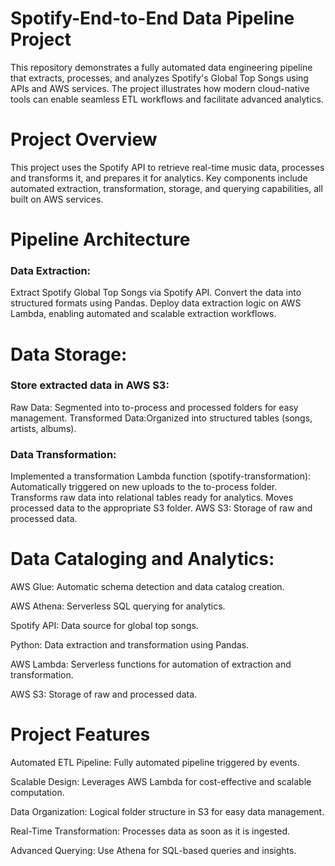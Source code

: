 # Spotify-End-to-End Data Pipeline Project
This repository demonstrates a fully automated data engineering pipeline that extracts, processes, and analyzes Spotify's Global Top Songs using APIs and AWS services. The project illustrates how modern cloud-native tools can enable seamless ETL workflows and facilitate advanced analytics.

# Project Overview

This project uses the Spotify API to retrieve real-time music data, processes and transforms it, and prepares it for analytics. Key components include automated extraction, transformation, storage, and querying capabilities, all built on AWS services.

# Pipeline Architecture

### Data Extraction:
Extract Spotify Global Top Songs via Spotify API. Convert the data into structured formats using Pandas. Deploy data extraction logic on AWS Lambda, enabling automated and scalable extraction workflows.

# Data Storage:
### Store extracted data in AWS S3:
Raw Data: Segmented into to-process and processed folders for easy management. Transformed Data:Organized into structured tables (songs, artists, albums).

### Data Transformation:

Implemented a transformation Lambda function (spotify-transformation): Automatically triggered on new uploads to the to-process folder. Transforms raw data into relational tables ready for analytics. Moves processed data to the appropriate S3 folder.
AWS S3: Storage of raw and processed data.


# Data Cataloging and Analytics:

AWS Glue: Automatic schema detection and data catalog creation.

AWS Athena: Serverless SQL querying for analytics.

Spotify API: Data source for global top songs.

Python: Data extraction and transformation using Pandas.

AWS Lambda: Serverless functions for automation of extraction and transformation.

AWS S3: Storage of raw and processed data.

# Project Features

Automated ETL Pipeline: Fully automated pipeline triggered by events.

Scalable Design: Leverages AWS Lambda for cost-effective and scalable computation.

Data Organization: Logical folder structure in S3 for easy data management.

Real-Time Transformation: Processes data as soon as it is ingested.

Advanced Querying: Use Athena for SQL-based queries and insights.
